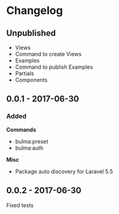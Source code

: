 # Changelog

## Unpublished

- Views
- Command to create Views
- Examples
- Command to publish Examples
- Partials
- Components


## 0.0.1 - 2017-06-30

### Added
**Commands**
- bulma:preset 
- bulma:auth

**Misc**
- Package auto discovery for Laravel 5.5

## 0.0.2 - 2017-06-30
Fixed tests




